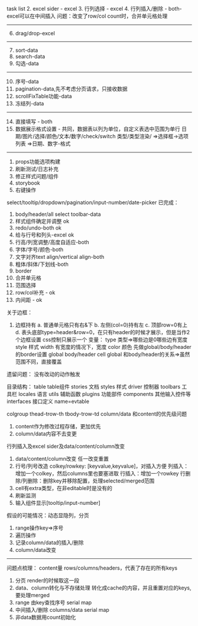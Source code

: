task list
2. excel sider - excel
3. 行列选择 - excel
4. 行列插入/删除 - both-excel可以在中间插入
问题：改变了row/col count时，合并单元格处理
***
6. drag/drop-excel

***
7. sort-data
8. search-data
9. 勾选-data
***
10. 序号-data
11. pagination-data,先不考虑分页请求，只接收数据
12. scrollFixTable功能-data
13. 冻结列-data
***
14. 直接填写 - both
15. 数据展示格式设置 - 共同，数据表以列为单位，自定义表选中范围为单行
日期/图片/选择/颜色/文本/数字/check/switch
类型/类型渲染/
=>选择框->选项列表
=>日期、数字-格式
***
1. props功能选项构建
2. 刷新测试/日志补充
3. 修正样式问题/组件
4. storybook
5. 右键操作

select/tooltip/dropdown/pagination/input-number/date-picker
已完成：
1. body/header/all select toolbar-data
1. 样式组件确定并调整 ok
3. redo/undo-both ok
4. 给与行号和列头-excel ok
2. 行高/列宽调整/高度自适应-both
5. 字体/字号/颜色-both
6. 文字对齐text align/vertical align-both
7. 粗体/斜体/下划线-both
8. border
9. 合并单元格
10. 范围选择
1. row/col补充 - ok
2. 内间距 - ok


关于边框：
1. 边框持有
a. 普通单元格只有右&下
b. 左侧(col=0)持有左
c. 顶部row=0有上
d. 表头底部type=header&row=0，在只有header的时候才展示，但是当作2个边框设置
css控制只展示一个
变量：
type 类型=>哪些边是0哪些边有宽度
style 样式
width 有宽度的情况下，宽度
color 颜色
先做global/body/header的border设置
global body/header cell
global 和body/header的关系=>虽然范围不同，直接覆盖

遗留问题：
没有改动的动作触发

目录结构：
table table组件
stories 文档
styles 样式
driver 控制器
toolbars 工具栏
locales 语言
utils 辅助函数
plugins 功能部件
components 其他输入控件等
interfaces 接口定义
name=evtable

colgroup
thead-trow-th
tbody-trow-td
column/data 和content的优先级问题
1. content作为修改过程存储，更加优先
2. column/data内容不去变更

行列插入及excel sider及data/content/column改变
1. data/content/column改变
任一改变重置
2. 行号/列号改造
    colkey/rowkey: [keyvalue,keyvalue]，对插入方便
    列插入：增加一个colkey，然后columns里也要塞进取
    行插入：增加一个rowkey
    行删除/列删除：删除key并移除配置，处理selected/merged范围
3. cell有extra类型，在非editable时是没有的
4. 刷新监测
5. 输入组件显示[tooltip/input-number]



假设的可能情况：动态显隐列，分页
1. range操作key=>序号
2. 遍历操作
3. 记录column/data的插入/删除
4. column/data改变

***
问题点梳理：
content量
rows/columns/headers，代表了存在的所有keys
1. 分页
render的时候取这一段
2. data、column转化与不存储处理
转化成cache的内容，并且重置对应的keys,要处理merged
3. range 由key查找序号
serial map
4. 中间插入/删除 columns/data
serial map
5. 非data数据用count初始化

